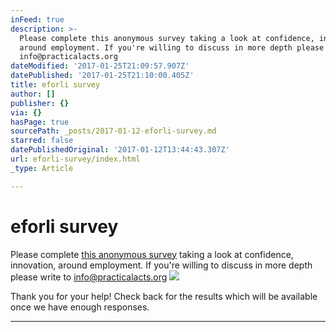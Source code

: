 ```yaml
---
inFeed: true
description: >-
  Please complete this anonymous survey taking a look at confidence, innovation,
  around employment. If you're willing to discuss in more depth please write to
  info@practicalacts.org
dateModified: '2017-01-25T21:09:57.907Z'
datePublished: '2017-01-25T21:10:00.405Z'
title: eforli survey
author: []
publisher: {}
via: {}
hasPage: true
sourcePath: _posts/2017-01-12-eforli-survey.md
starred: false
datePublishedOriginal: '2017-01-12T13:44:43.307Z'
url: eforli-survey/index.html
_type: Article

---
```

# eforli survey

Please complete [this anonymous survey][0] taking a look at confidence, innovation, around employment. If you're willing to discuss in more depth please write to info@practicalacts.org
![](https://the-grid-user-content.s3-us-west-2.amazonaws.com/e9c2b9ca-45ea-459f-af11-dadfbc4682c1.png)

Thank you for your help! Check back for the results which will be available once we have enough responses.

---



[0]: https://docs.google.com/forms/d/e/1FAIpQLSdPn1eVYBMwBkYVryjwz5ThijXF6tJ2R02IysmNRGgYAQumdA/viewform "Link to survey"